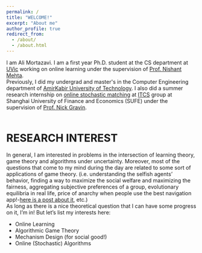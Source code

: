 ```yaml
---
permalink: /
title: "WELCOME!"
excerpt: "About me"
author_profile: true
redirect_from: 
  - /about/
  - /about.html
---
```

I am Ali Mortazavi. I am a first year Ph.D. student at the CS department at [UVic](http://uvic.ca/) working on online learning under the supervision of [Prof. Nishant Mehta](http://web.uvic.ca/~nmehta/). <br>
Previously, I did my undergrad and master's in the Computer Engineering department of [AmirKabir University of Technology](https://alimorty.github.io//posts/2019-08-03-About-Amirkabir-University-of-Technology/). I also did a summer research internship on [online stochastic matching](https://alimorty.github.io//posts/2019-11-06-Online-Stochastic-Matching/) at [ITCS](http://itcs.shufe.edu.cn/people/) group at Shanghai University of Finance and Economics (SUFE) under the supervision of [Prof. Nick Gravin](http://itcs.shufe.edu.cn/~gravin/).<br>
<br>



                                                                  
RESEARCH INTEREST
======

In general, I am interested in problems in the intersection of learning theory, game theory and algorithms under uncertainty. Moreover, most of the questions that come to my mind during the day are related to some sort of applications of game theory. (i.e. understanding the selfish agents’ behavior, finding a way to maximize the social welfare and maximizing the fairness, aggregating subjective preferences of a group, evolutionary equilibria in real life, price of anarchy when people use the best navigation app!-[here is a post about it](https://alimorty.github.io//posts/2019-08-12-Braess-Paradox-and-Smartphone-Navigator-Applications/), etc.) <br>
As long as there is a nice theoretical question that I can have some progress on it, I’m in! But let’s list my interests here:<br>

* Online Learning
* Algorithmic Game Theory
* Mechanism Design (for social good!)
* Online (Stochastic) Algorithms









  





